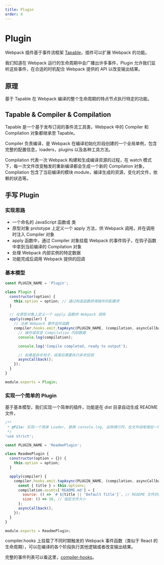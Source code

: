 ```yaml
---
title: Plugin
order: 4
---
```


# Plugin

Webpack 插件基于事件流框架 [Tapable](https://github.com/webpack/tapable)，插件可以扩展 Webpack 的功能。

我们知道在 Webpack 运行的生命周期中会广播出许多事件，Plugin 允许我们监听这些事件，在合适的时机配合 Webpack 提供的 API 以改变输出结果。

## 原理

基于 Tapable 在 Webpack 编译的整个生命周期的特点节点执行特定的功能。

## Tapable & Compiler & Compilation

Tapable 是一个基于发布订阅的事件流工具类，Webpack 中的 Compiler 和 Compilation 对象都继承至 Tapable。

Compiler 负责编译，是 Webpack 在编译初始化阶段创建的一个全局单例，包含完整的配置信息，loaders，plugins 以及各种工具方法。

Compilation 代表一次 Webpack 构建和生成编译资源的过程，在 watch 模式下，每一次文件改变触发的重新编译都会生成一个新的 Compilation 对象，Compilation 包含了当前编译的模块 module，编译生成的资源，变化的文件，依赖的状态等。

## 手写 Plugin

### 实现思路

- 一个命名的 JavaScript 函数或 类
- 原型对象 prototype 上定义一个 apply 方法，供 Webpack 调用，并在调用时注入 Compiler 对象
- apply 函数中，通过 Compiler 对象挂载 Webpack 的事件钩子，在钩子函数中拿到当前编译的 Compilation 对象
- 处理 Webpack 内部实例的特定数据
- 功能完成后调用 Webpack 提供的回调

### 基本模型

```js
const PLUGIN_NAME = 'Plugin';

class Plugin {
  constructor(option) {
    this.option = option; // 通过构造函数获得插件的配置项
  }

  // 在原型对象上定义一个 apply 函数供 Webpack 调用
  apply(compiler) {
    // 注册 Webpack 事件监听函数
    compiler.hooks.emit.tapAsync(PLUGIN_NAME, (compilation, asyncCallback) => {
      // 操作或改变 Compilation 内部数据
      console.log(compilation);

      console.log('Compile completed, ready to output');

      // 如果是异步钩子，结束后需要执行异步回调
      asyncCallback();
    });
  }
}

module.exports = Plugin;
```

### 实现一个简单的 Plugin

基于基本模型，我们实现一个简单的插件，功能是在 dist 目录自动生成 README 文件，

```js
/**
 * @File: 实现一个简单 Loader, 替换 console.log, 去除换行符，在文件结尾增加一行自定义内容
 */
'use strict';

const PLUGIN_NAME = 'ReadmePlugin';

class ReadmePlugin {
  constructor(option = {}) {
    this.option = option;
  }

  apply(compiler) {
    compiler.hooks.emit.tapAsync(PLUGIN_NAME, (compilation, asyncCallback) => {
      const { title } = this.options;
      compilation.assets['README.md'] = {
        source: () => `# ${title || 'Default Title'}`, // README 文件的内容
        size: () => 30, // 指定文件大小
      };
      asyncCallback();
    });
  }
}

module.exports = ReadmePlugin;
```

compiler.hooks 上挂载了不同时期触发的 Webpack 事件函数（类似于 React 的生命周期），可以在编译的各个阶段执行其他逻辑或者改变输出结果。

完整的事件列表可以看这里，[compiler-hooks](https://webpack.js.org/api/compiler-hooks/)。

